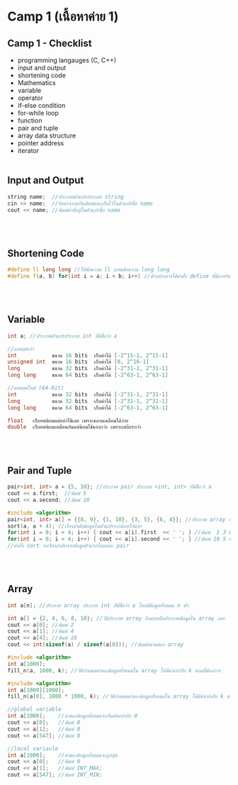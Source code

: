 # Camp 1 (เนื้อหาค่าย 1)
## Camp 1 - Checklist
  - programming langauges (C, C++)
  - input and output
  - shortening code
  - Mathematics
  - variable
  - operator
  - if-else condition
  - for-while loop
  - function
  - pair and tuple
  - array data structure
  - pointer address
  - iterator
<br></br>
## Input and Output
```cpp
string name;  //ประกาศตัวแปรประเภท string
cin >> name;  //รับค่าจากแป้นพิมพ์และเก็บไว้ในตัวแปรชื่อ name
cout << name; //พิมพ์ค่าที่อยู่ในตัวแปรชื่อ name
```
<br></br>
## Shortening Code
```cpp
#define ll long long //ให้ข้อความ ll แทนข้อความ long long
#define f(a, b) for(int i = a; i < b; i++) //ตัวอย่างการใช้คำสั่ง define ที่มีการรับค่าตัวแปร
```
<br></br>
## Variable
```cpp
int a; //ประกาศตัวแปรประเภท int ที่มีชื่อว่า a
```
```cpp
//คอมยุคเก่า
int           ขนาด 16 bits  เก็บค่าได้ [-2^15-1, 2^15-1]
unsigned int  ขนาด 16 bits  เก็บค่าได้ [0, 2^16-1]
long          ขนาด 32 bits  เก็บค่าได้ [-2^31-1, 2^31-1]
long long     ขนาด 64 bits  เก็บค่าได้ [-2^63-1, 2^63-1]
```
```cpp
//คอมยุคใหม่ (64-bit)
int           ขนาด 32 bits  เก็บค่าได้ [-2^31-1, 2^31-1]
long          ขนาด 32 bits  เก็บค่าได้ [-2^31-1, 2^31-1]
long long     ขนาด 64 bits  เก็บค่าได้ [-2^63-1, 2^63-1]
```
```cpp
float   เก็บทศนิยมแต่อย่าใช้เลย เพราะคลาดเคลื่อนได้ง่าย
double  เก็บทศนิยมเหมือนกันแต่นิยมใช้มากกว่า เพราะเสถียรกว่า
```
<br></br>
## Pair and Tuple
```cpp
pair<int, int> a = {5, 10}; //ประกาศ pair ประเภท <int, int> ที่มีชื่อว่า a
cout << a.first;  //พิมพ์ 5
cout << a.second; //พิมพ์ 10
```
```cpp
#include <algorithm>
pair<int, int> a[] = {{8, 9}, {1, 10}, {3, 5}, {6, 4}}; //ประกาศ array ประเภท pair<int, int> ที่มีชื่อว่า a
sort(a, a + 4); //เรียงลำดับข้อมูลในตัวแปรจากน้อยไปมาก
for(int i = 0; i < 4; i++) { cout << a[i].first  << ' '; } //พิมพ์  1 3 6 8
for(int i = 0; i < 4; i++) { cout << a[i].second << ' '; } //พิมพ์ 10 5 4 9
//คำสั่ง sort จะเรียงลำดับจากข้อมูลตัวแรกในแต่ละ pair
```
<br></br>
## Array
```cpp
int a[n]; //ประกาศ array ประเภท int ที่มีชื่อว่า a โดยมีข้อมูลทั้งหมด n ตัว
```
```cpp
int a[] = {2, 4, 6, 8, 10}; //วิธีประกาศ array อีกแบบคือประกาศข้อมูลใน array เลย
cout << a[0]; //พิมพ์ 2
cout << a[1]; //พิมพ์ 4
cout << a[4]; //พิมพ์ 10
cout << int(sizeof(a) / sizeof(a[0])); //พิมพ์ขนาดของ array
```
```cpp
#include <algorithm>
int a[1000];
fill_n(a, 1000, k); //วิธีกำหนดค่าของข้อมูลทั้งหมดใน array ให้มีค่าเท่ากับ k ตามที่ต้องการ
```
```cpp
#include <algorithm>
int a[1000][1000];
fill_n(a[0], 1000 * 1000, k); //วิธีกำหนดค่าของข้อมูลทั้งหมดใน array ให้มีค่าเท่ากับ k ตามที่ต้องการ
```
```cpp
//global variable
int a[1000];    //ค่าของข้อมูลทั้งหมดจะเริ่มต้นเท่ากับ 0
cout << a[0];   //พิมพ์ 0
cout << a[1];   //พิมพ์ 0
cout << a[547]; //พิมพ์ 0

//local variavle
int a[1000];    //ค่าของข้อมูลทั้งหมดจะถูกสุ่ม
cout << a[0];   //พิมพ์ 0
cout << a[1];   //พิมพ์ INT_MAX;
cout << a[547]; //พิมพ์ INT_MIN;
```
